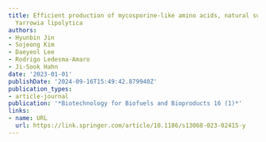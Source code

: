 ```yaml
---
title: Efficient production of mycosporine-like amino acids, natural sunscreens, in
  Yarrowia lipolytica
authors:
- Hyunbin Jin
- Sojeong Kim
- Daeyeol Lee
- Rodrigo Ledesma-Amaro
- Ji-Sook Hahn
date: '2023-01-01'
publishDate: '2024-09-16T15:49:42.879940Z'
publication_types:
- article-journal
publication: '*Biotechnology for Biofuels and Bioproducts 16 (1)*'
links:
- name: URL
  url: https://link.springer.com/article/10.1186/s13068-023-02415-y
---
```

